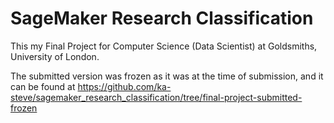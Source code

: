 # SageMaker Research Classification

This my Final Project for Computer Science (Data Scientist) at Goldsmiths, University of London.  
  
The submitted version was frozen as it was at the time of submission, and it can be found at https://github.com/ka-steve/sagemaker_research_classification/tree/final-project-submitted-frozen